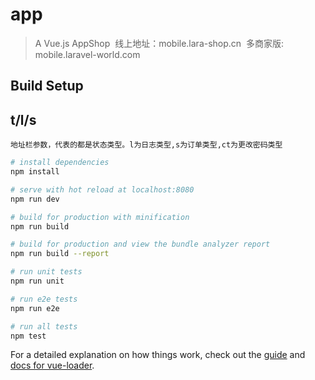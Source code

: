 # app

> A Vue.js AppShop
  线上地址：mobile.lara-shop.cn
  多商家版: mobile.laravel-world.com 
## Build Setup

## t/l/s
    地址栏参数，代表的都是状态类型。l为日志类型,s为订单类型,ct为更改密码类型

``` bash
# install dependencies
npm install

# serve with hot reload at localhost:8080
npm run dev

# build for production with minification
npm run build

# build for production and view the bundle analyzer report
npm run build --report

# run unit tests
npm run unit

# run e2e tests
npm run e2e

# run all tests
npm test
```

For a detailed explanation on how things work, check out the [guide](http://vuejs-templates.github.io/webpack/) and [docs for vue-loader](http://vuejs.github.io/vue-loader).
